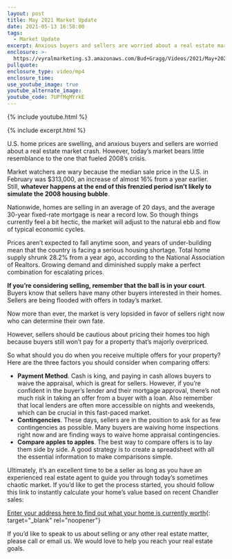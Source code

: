 ```yaml
---
layout: post
title: May 2021 Market Update
date: 2021-05-13 16:58:00
tags:
  - Market Update
excerpt: Anxious buyers and sellers are worried about a real estate market crash.
enclosure: >-
  https://vyralmarketing.s3.amazonaws.com/Bud+Gragg/Videos/2021/May+2021+Market+Update.mp4
pullquote:
enclosure_type: video/mp4
enclosure_time:
use_youtube_image: true
youtube_alternate_image:
youtube_code: 7UPfMqMYrkE
---
```

{% include youtube.html %}

{% include excerpt.html %}

U.S. home prices are swelling, and anxious buyers and sellers are worried about a real estate market crash. However, today’s market bears little resemblance to the one that fueled 2008’s crisis.

Market watchers are wary because the median sale price in the U.S. in February was $313,000, an increase of almost 16% from a year earlier. Still,&nbsp;**whatever happens at the end of this frenzied period isn’t likely to simulate the 2008 housing bubble**.

Nationwide, homes are selling in an average of 20 days, and the average 30-year fixed-rate mortgage is near a record low. So though things currently feel a bit hectic, the market will adjust to the natural ebb and flow of typical economic cycles.

Prices aren’t expected to fall anytime soon, and years of under-building mean that the country is facing a serious housing shortage. Total home supply shrunk 28.2% from a year ago, according to the National Association of Realtors. Growing demand and diminished supply make a perfect combination for escalating prices.

**If you’re considering selling, remember that the ball is in your court**. Buyers know that sellers have many other buyers interested in their homes. Sellers are being flooded with offers in today’s market.

Now more than ever, the market is very lopsided in favor of sellers right now who can determine their own fate.

However, sellers should be cautious about pricing their homes too high because buyers still won’t pay for a property that’s majorly overpriced.

So what should you do when you receive multiple offers for your property? Here are the three factors you should consider when comparing offers:

* **Payment Method**. Cash is king, and paying in cash allows buyers to waive the appraisal, which is great for sellers. However, if you’re confident in the buyer’s lender and their mortgage approval, there’s not much risk in taking an offer from a buyer with a loan. Also remember that local lenders are often more accessible on nights and weekends, which can be crucial in this fast-paced market.
* **Contingencies**. These days, sellers are in the position to ask for as few contingencies as possible. Many buyers are waiving home inspections right now and are finding ways to waive home appraisal contingencies.
* **Compare apples to apples**. The best way to compare offers is to lay them side by side. A good strategy is to create a spreadsheet with all the essential information to make comparisons simple.

Ultimately, it’s an excellent time to be a seller as long as you have an experienced real estate agent to guide you through today’s sometimes chaotic market. If you’d like to get the process started, you should follow this link to instantly calculate your home’s value based on recent Chandler sales:

[Enter your address here to find out what your home is currently worth](https://get.homebot.ai/?agentId=5b48aeb6afe0ff003f487b32){: target="_blank" rel="noopener"}

If you’d like to speak to us about selling or any other real estate matter, please call or email us. We would love to help you reach your real estate goals.
